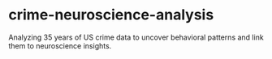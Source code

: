 # crime-neuroscience-analysis
Analyzing 35 years of US crime data to uncover behavioral patterns and link them to neuroscience insights.
